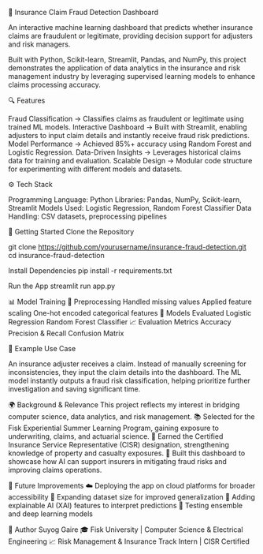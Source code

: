 💼 Insurance Claim Fraud Detection Dashboard

An interactive machine learning dashboard that predicts whether insurance claims are fraudulent or legitimate, providing decision support for adjusters and risk managers.

Built with Python, Scikit-learn, Streamlit, Pandas, and NumPy, this project demonstrates the application of data analytics in the insurance and risk management industry by leveraging supervised learning models to enhance claims processing accuracy.

🔍 Features

Fraud Classification → Classifies claims as fraudulent or legitimate using trained ML models.
Interactive Dashboard → Built with Streamlit, enabling adjusters to input claim details and instantly receive fraud risk predictions.
Model Performance → Achieved 85%+ accuracy using Random Forest and Logistic Regression.
Data-Driven Insights → Leverages historical claims data for training and evaluation.
Scalable Design → Modular code structure for experimenting with different models and datasets.

⚙️ Tech Stack

Programming Language: Python
Libraries: Pandas, NumPy, Scikit-learn, Streamlit
Models Used: Logistic Regression, Random Forest Classifier
Data Handling: CSV datasets, preprocessing pipelines


🚀 Getting Started
Clone the Repository

git clone https://github.com/yourusername/insurance-fraud-detection.git
cd insurance-fraud-detection

Install Dependencies
pip install -r requirements.txt


Run the App
streamlit run app.py

📊 Model Training
🔧 Preprocessing
Handled missing values
Applied feature scaling
One-hot encoded categorical features
🤖 Models Evaluated
Logistic Regression
Random Forest Classifier
📈 Evaluation Metrics
Accuracy
Precision & Recall
Confusion Matrix


📌 Example Use Case

An insurance adjuster receives a claim.
Instead of manually screening for inconsistencies, they input the claim details into the dashboard.
The ML model instantly outputs a fraud risk classification, helping prioritize further investigation and saving significant time.

🌍 Background & Relevance
This project reflects my interest in bridging computer science, data analytics, and risk management.
📚 Selected for the Fisk Experiential Summer Learning Program, gaining exposure to underwriting, claims, and actuarial science.
🏅 Earned the Certified Insurance Service Representative (CISR) designation, strengthening knowledge of property and casualty exposures.
🤝 Built this dashboard to showcase how AI can support insurers in mitigating fraud risks and improving claims operations.


🔮 Future Improvements
☁️ Deploying the app on cloud platforms for broader accessibility
📂 Expanding dataset size for improved generalization
🧾 Adding explainable AI (XAI) features to interpret predictions
🔗 Testing ensemble and deep learning models


👤 Author
Suyog Gaire
🎓 Fisk University | Computer Science & Electrical Engineering
📈 Risk Management & Insurance Track Intern | CISR Certified

